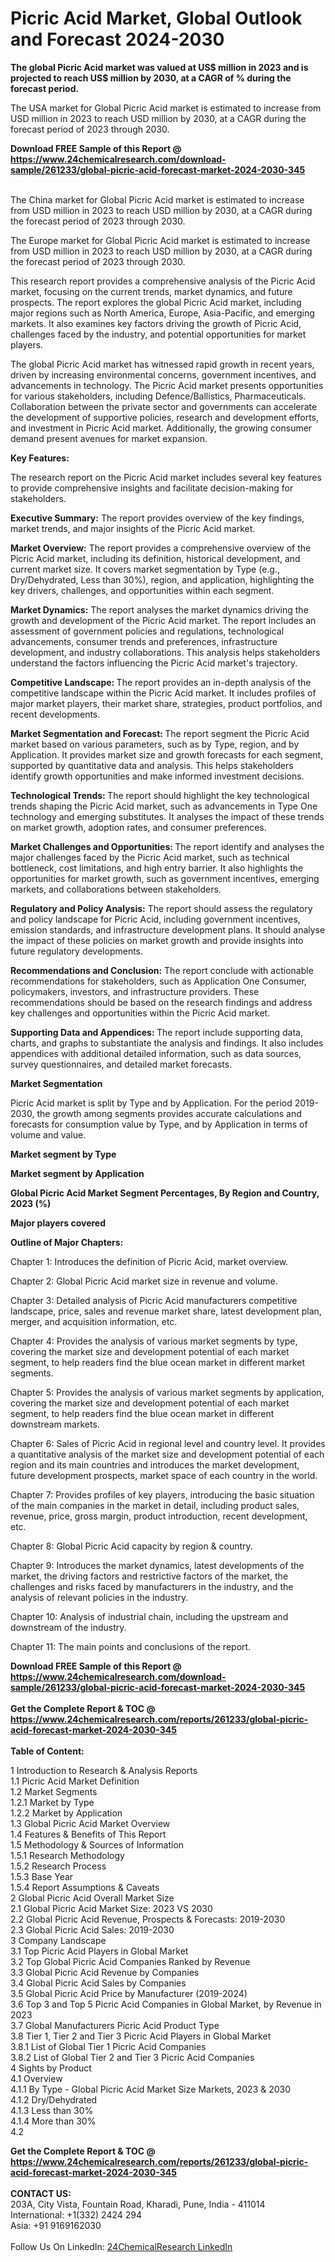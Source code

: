 <h1>Picric Acid Market, Global Outlook and Forecast 2024-2030</h1><p><strong>The global Picric Acid market was valued at US$ million in 2023 and is projected to reach US$ million by 2030, at a CAGR of % during the forecast period.</strong></p><p>
</p><p>The USA market for Global Picric Acid market is estimated to increase from USD million in 2023 to reach USD million by 2030, at a CAGR during the forecast period of 2023 through 2030.</p><div><b>Download FREE Sample of this Report @ 
            <a href="https://www.24chemicalresearch.com/download-sample/261233/global-picric-acid-forecast-market-2024-2030-345">
            https://www.24chemicalresearch.com/download-sample/261233/global-picric-acid-forecast-market-2024-2030-345</a></b></div><br><p>
</p><p>The China market for Global Picric Acid market is estimated to increase from USD million in 2023 to reach USD million by 2030, at a CAGR during the forecast period of 2023 through 2030.</p><p>
</p><p>The Europe market for Global Picric Acid market is estimated to increase from USD million in 2023 to reach USD million by 2030, at a CAGR during the forecast period of 2023 through 2030.</p><p>
</p><p>This research report provides a comprehensive analysis of the Picric Acid market, focusing on the current trends, market dynamics, and future prospects. The report explores the global Picric Acid market, including major regions such as North America, Europe, Asia-Pacific, and emerging markets. It also examines key factors driving the growth of Picric Acid, challenges faced by the industry, and potential opportunities for market players.</p><p>
</p><p>The global Picric Acid market has witnessed rapid growth in recent years, driven by increasing environmental concerns, government incentives, and advancements in technology. The Picric Acid market presents opportunities for various stakeholders, including Defence/Ballistics, Pharmaceuticals. Collaboration between the private sector and governments can accelerate the development of supportive policies, research and development efforts, and investment in Picric Acid market. Additionally, the growing consumer demand present avenues for market expansion.</p><p>
<strong>Key Features:</strong></p><p>
The research report on the Picric Acid market includes several key features to provide comprehensive insights and facilitate decision-making for stakeholders.</p><p>
<strong>Executive Summary:</strong> The report provides overview of the key findings, market trends, and major insights of the Picric Acid market.</p><p>
<strong>Market Overview:</strong> The report provides a comprehensive overview of the Picric Acid market, including its definition, historical development, and current market size. It covers market segmentation by Type (e.g., Dry/Dehydrated, Less than 30%), region, and application, highlighting the key drivers, challenges, and opportunities within each segment.</p><p>
<strong>Market Dynamics:</strong> The report analyses the market dynamics driving the growth and development of the Picric Acid market. The report includes an assessment of government policies and regulations, technological advancements, consumer trends and preferences, infrastructure development, and industry collaborations. This analysis helps stakeholders understand the factors influencing the Picric Acid market's trajectory.</p><p>
<strong>Competitive Landscape: </strong>The report provides an in-depth analysis of the competitive landscape within the Picric Acid market. It includes profiles of major market players, their market share, strategies, product portfolios, and recent developments.</p><p>
<strong>Market Segmentation and Forecast: </strong>The report segment the Picric Acid market based on various parameters, such as by Type, region, and by Application. It provides market size and growth forecasts for each segment, supported by quantitative data and analysis. This helps stakeholders identify growth opportunities and make informed investment decisions.</p><p>
<strong>Technological Trends: </strong>The report should highlight the key technological trends shaping the Picric Acid market, such as advancements in Type One technology and emerging substitutes. It analyses the impact of these trends on market growth, adoption rates, and consumer preferences.</p><p>
<strong>Market Challenges and Opportunities: </strong>The report identify and analyses the major challenges faced by the Picric Acid market, such as technical bottleneck, cost limitations, and high entry barrier. It also highlights the opportunities for market growth, such as government incentives, emerging markets, and collaborations between stakeholders.</p><p>
<strong>Regulatory and Policy Analysis:</strong> The report should assess the regulatory and policy landscape for Picric Acid, including government incentives, emission standards, and infrastructure development plans. It should analyse the impact of these policies on market growth and provide insights into future regulatory developments.</p><p>
<strong>Recommendations and Conclusion:</strong> The report conclude with actionable recommendations for stakeholders, such as Application One Consumer, policymakers, investors, and infrastructure providers. These recommendations should be based on the research findings and address key challenges and opportunities within the Picric Acid market.</p><p>
<strong>Supporting Data and Appendices: </strong>The report include supporting data, charts, and graphs to substantiate the analysis and findings. It also includes appendices with additional detailed information, such as data sources, survey questionnaires, and detailed market forecasts.</p><p>
<strong>Market Segmentation</strong></p><p>
Picric Acid market is split by Type and by Application. For the period 2019-2030, the growth among segments provides accurate calculations and forecasts for consumption value by Type, and by Application in terms of volume and value.</p><p>
<strong>Market segment by Type</strong></p><p>
</p><p>
</p><p><strong>Market segment by Application</strong></p><p>
</p><p>
</p><p><strong>Global Picric Acid Market Segment Percentages, By Region and Country, 2023 (%)</strong></p><p>
</p><p>
</p><p></p><p>
<strong>Major players covered</strong></p><p>
</p><p>
</p><p><strong>Outline of Major Chapters:</strong></p><p>
Chapter 1: Introduces the definition of Picric Acid, market overview.</p><p>
Chapter 2: Global Picric Acid market size in revenue and volume.</p><p>
Chapter 3: Detailed analysis of Picric Acid manufacturers competitive landscape, price, sales and revenue market share, latest development plan, merger, and acquisition information, etc.</p><p>
Chapter 4: Provides the analysis of various market segments by type, covering the market size and development potential of each market segment, to help readers find the blue ocean market in different market segments.</p><p>
Chapter 5: Provides the analysis of various market segments by application, covering the market size and development potential of each market segment, to help readers find the blue ocean market in different downstream markets.</p><p>
Chapter 6: Sales of Picric Acid in regional level and country level. It provides a quantitative analysis of the market size and development potential of each region and its main countries and introduces the market development, future development prospects, market space of each country in the world.</p><p>
Chapter 7: Provides profiles of key players, introducing the basic situation of the main companies in the market in detail, including product sales, revenue, price, gross margin, product introduction, recent development, etc.</p><p>
Chapter 8: Global Picric Acid capacity by region &amp; country.</p><p>
Chapter 9: Introduces the market dynamics, latest developments of the market, the driving factors and restrictive factors of the market, the challenges and risks faced by manufacturers in the industry, and the analysis of relevant policies in the industry.</p><p>
Chapter 10: Analysis of industrial chain, including the upstream and downstream of the industry.</p><p>
Chapter 11: The main points and conclusions of the report.</p><div><b>Download FREE Sample of this Report @ 
            <a href="https://www.24chemicalresearch.com/download-sample/261233/global-picric-acid-forecast-market-2024-2030-345">
            https://www.24chemicalresearch.com/download-sample/261233/global-picric-acid-forecast-market-2024-2030-345</a></b></div><br><div><b>Get the Complete Report & TOC @ 
            <a href="https://www.24chemicalresearch.com/reports/261233/global-picric-acid-forecast-market-2024-2030-345">
            https://www.24chemicalresearch.com/reports/261233/global-picric-acid-forecast-market-2024-2030-345</a></b></div><br>
            <b>Table of Content:</b><p>1 Introduction to Research & Analysis Reports<br />
    1.1 Picric Acid Market Definition<br />
    1.2 Market Segments<br />
        1.2.1 Market by Type<br />
        1.2.2 Market by Application<br />
    1.3 Global Picric Acid Market Overview<br />
    1.4 Features & Benefits of This Report<br />
    1.5 Methodology & Sources of Information<br />
        1.5.1 Research Methodology<br />
        1.5.2 Research Process<br />
        1.5.3 Base Year<br />
        1.5.4 Report Assumptions & Caveats<br />
2 Global Picric Acid Overall Market Size<br />
    2.1 Global Picric Acid Market Size: 2023 VS 2030<br />
    2.2 Global Picric Acid Revenue, Prospects & Forecasts: 2019-2030<br />
    2.3 Global Picric Acid Sales: 2019-2030<br />
3 Company Landscape<br />
    3.1 Top Picric Acid Players in Global Market<br />
    3.2 Top Global Picric Acid Companies Ranked by Revenue<br />
    3.3 Global Picric Acid Revenue by Companies<br />
    3.4 Global Picric Acid Sales by Companies<br />
    3.5 Global Picric Acid Price by Manufacturer (2019-2024)<br />
    3.6 Top 3 and Top 5 Picric Acid Companies in Global Market, by Revenue in 2023<br />
    3.7 Global Manufacturers Picric Acid Product Type<br />
    3.8 Tier 1, Tier 2 and Tier 3 Picric Acid Players in Global Market<br />
        3.8.1 List of Global Tier 1 Picric Acid Companies<br />
        3.8.2 List of Global Tier 2 and Tier 3 Picric Acid Companies<br />
4 Sights by Product<br />
    4.1 Overview<br />
        4.1.1 By Type - Global Picric Acid Market Size Markets, 2023 & 2030<br />
        4.1.2 Dry/Dehydrated<br />
        4.1.3 Less than 30%<br />
        4.1.4 More than 30%<br />
    4.2</p><div><b>Get the Complete Report & TOC @ 
            <a href="https://www.24chemicalresearch.com/reports/261233/global-picric-acid-forecast-market-2024-2030-345">
            https://www.24chemicalresearch.com/reports/261233/global-picric-acid-forecast-market-2024-2030-345</a></b></div><br><b>CONTACT US:</b><br>
            203A, City Vista, Fountain Road, Kharadi, Pune, India - 411014<br>
            International: +1(332) 2424 294<br>
            Asia: +91 9169162030 <br><br>
            Follow Us On LinkedIn: <a href="https://www.linkedin.com/company/24chemicalresearch/">24ChemicalResearch LinkedIn</a>